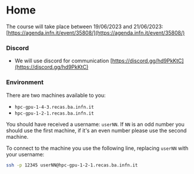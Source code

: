 # Home

The course will take place between 19/06/2023 and 21/06/2023: [https://agenda.infn.it/event/35808/](https://agenda.infn.it/event/35808/)

### Discord
- We will use discord for communication [https://discord.gg/hd9PkKtC](https://discord.gg/hd9PkKtC)



### Environment
There are two machines available to you:

- `hpc-gpu-1-4-3.recas.ba.infn.it`
- `hpc-gpu-1-2-1.recas.ba.infn.it`

You should have received a username: `userNN`. If `NN` is an odd number you should use the first machine, if it's an even number please use the second machine.

To connect to the machine you use the following line, replacing `userNN` with your username:
```bash
ssh -p 12345 userNN@hpc-gpu-1-2-1.recas.ba.infn.it
```
